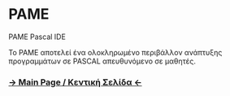 PAME
====

PAME Pascal IDE

To PAME αποτελεί ένα ολοκληρωμένο περιβάλλον ανάπτυξης προγραμμάτων σε PASCAL απευθυνόμενο σε μαθητές. 

### [→ Main Page / Κεντική Σελίδα ←](http://samartzidis.github.io/education/pame/)
